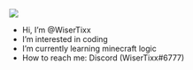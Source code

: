 ![](https://komarev.com/ghpvc/?username=WiserTixx)


- Hi, I’m @WiserTixx
- I’m interested in coding
- I’m currently learning minecraft logic
- How to reach me: Discord (WiserTixx#6777)

<!---
WiserTixx/WiserTixx is a ✨ special ✨ repository because its `README.md` (this file) appears on your GitHub profile.
You can click the Preview link to take a look at your changes.
--->

